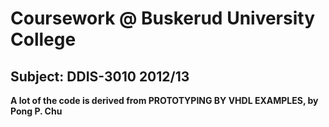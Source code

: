 Coursework @ Buskerud University College
========================================
Subject: DDIS-3010 2012/13 
----------------------------------------
**A lot of the code is derived from PROTOTYPING BY VHDL EXAMPLES, by Pong P. Chu**